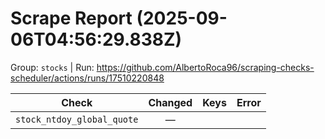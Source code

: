# Scrape Report (2025-09-06T04:56:29.838Z)

Group: `stocks`  |  Run: https://github.com/AlbertoRoca96/scraping-checks-scheduler/actions/runs/17510220848

| Check | Changed | Keys | Error |
|---|:---:|:--|:--|
| `stock_ntdoy_global_quote` | — |  |  |
